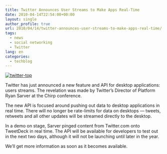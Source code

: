 ```yaml
---
title: Twitter Announces User Streams to Make Apps Real-Time
date: 2010-04-14T22:54:00+00:00
layout: single
author_profile: true
url: 2010/04/14/twitter-announces-user-streams-to-make-apps-real-time/
tags:
  - news
  - social networking
  - Twitter
lang: en
categories: 
  - techblog
---
```

[![twitter-top](http://lh6.ggpht.com/_vaUVXcmC3OI/S8ZAjMxrEVI/AAAAAAAAB9A/jra7SnMiZ4A/twitter-top_thumb%5B1%5D.png?imgmax=800 "twitter-top")](http://lh6.ggpht.com/_vaUVXcmC3OI/S8ZAgktZ3ZI/AAAAAAAAB88/fiuBcR3_YOc/s1600-h/twitter-top%5B3%5D.png)

Twitter has just announced a new feature and API for desktop applications: users streams. The revelation was made by Twitter’s Director of Platform Ryan Sarver at the Chirp conference. 

The new API is focused around pushing out data to desktop applications in real time. There will no longer be rate-limits for data on desktops — tweets, retweets and all other updates will be streamed directly to the desktop. 

In a demo on stage, Sarver pinged content from Twitter.com onto TweetDeck in real time. The API will be available for developers to test out in the next two days, although it will not be launching until later in the year. 

We’ll get more information as soon as it becomes available.